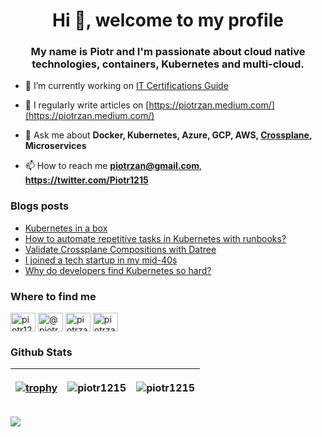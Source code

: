 <h1 align="center">Hi 👋, welcome to my profile</h1>
<h3 align="center">My name is Piotr and I'm passionate about cloud native technologies, containers, Kubernetes and multi-cloud.</h3>

- 🔭 I’m currently working on [IT Certifications Guide](https://www.itcertificationsguide.com/#/)

- 📝 I regularly write articles on [https://piotrzan.medium.com/](https://piotrzan.medium.com/)

- 💬 Ask me about **Docker, Kubernetes, Azure, GCP, AWS, [Crossplane](https://crossplane.io/), Microservices**

- 📫 How to reach me **piotrzan@gmail.com**, **https://twitter.com/Piotr1215**

### Blogs posts
<!-- BLOG-POST-LIST:START -->
- [Kubernetes in a box](https://itnext.io/kubernetes-in-a-box-7a146ba9f681?source=rss-3c5c31a7d1d7------2)
- [How to automate repetitive tasks in Kubernetes with runbooks?](https://itnext.io/how-to-automate-repetitive-tasks-in-kubetneres-with-runbooks-8b039976f546?source=rss-3c5c31a7d1d7------2)
- [Validate Crossplane Compositions with Datree](https://itnext.io/validate-crossplane-compositions-with-datree-f52061cdb1b7?source=rss-3c5c31a7d1d7------2)
- [I joined a tech startup in my mid-40s](https://medium.com/swlh/i-joined-a-tech-startup-in-my-mid-40s-9564e5c5e71?source=rss-3c5c31a7d1d7------2)
- [Why do developers find Kubernetes so hard?](https://itnext.io/why-do-developers-find-kubernetes-hard-6532e8d6ce7f?source=rss-3c5c31a7d1d7------2)
<!-- BLOG-POST-LIST:END -->

### Where to find me

<p align="left">
<a href="https://twitter.com/piotr1215" target="blank"><img align="center" src="https://cdn.jsdelivr.net/npm/simple-icons@3.0.1/icons/twitter.svg" alt="piotr1215" height="30" width="40" /></a>
<a href="https://medium.com/@piotrzan" target="blank"><img align="center" src="https://cdn.jsdelivr.net/npm/simple-icons@3.0.1/icons/medium.svg" alt="@piotrzan" height="30" width="40" /></a>
<a href="https://hub.docker.com/u/piotrzan" target="blank"><img align="center" src="https://cdn.jsdelivr.net/npm/simple-icons@3.0.1/icons/docker.svg" alt="piotrzan" height="30" width="40" /></a>
<a href="https://www.katacoda.com/decoder" target="blank"><img align="center" src="https://cdn.jsdelivr.net/npm/simple-icons@4.7.0/icons/katacoda.svg" alt="piotrzan" height="30" width="40" /></a></p>

### Github Stats

|[![trophy](https://github-profile-trophy.vercel.app/?username=piotr1215&theme=onedark&title=Stars,Followers,Commit,Repositories,Multilanguage&margin-w=15&margin-h=15)](https://github.com/ryo-ma/github-profile-trophy) | <p align="center"><img src="https://github-readme-stats.vercel.app/api/top-langs?username=piotr1215&show_icons=true&theme=dark&locale=en&layout=compact" alt="piotr1215" /></p> |<p align="center"><img align="center" src="https://github-readme-stats.vercel.app/api?username=piotr1215&show_icons=true&theme=dark&locale=en" alt="piotr1215" /></p> |
|--- | --- | ---|

![](https://komarev.com/ghpvc/?username=Piotr1215)
